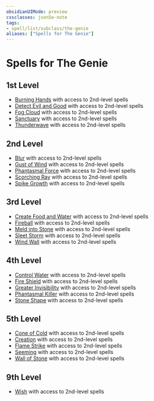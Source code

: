 ```yaml
---
obsidianUIMode: preview
cssclasses: json5e-note
tags:
- spell/list/subclass/the-genie
aliases: ["Spells for The Genie"]
---
```

# Spells for The Genie

## 1st Level

- [Burning Hands](burning-hands "PHB") with access to 2nd-level spells
- [Detect Evil and Good](detect-evil-and-good "PHB") with access to 2nd-level spells
- [Fog Cloud](fog-cloud "PHB") with access to 2nd-level spells
- [Sanctuary](sanctuary "PHB") with access to 2nd-level spells
- [Thunderwave](thunderwave "PHB") with access to 2nd-level spells

## 2nd Level

- [Blur](blur "PHB") with access to 2nd-level spells
- [Gust of Wind](gust-of-wind "PHB") with access to 2nd-level spells
- [Phantasmal Force](phantasmal-force "PHB") with access to 2nd-level spells
- [Scorching Ray](scorching-ray "PHB") with access to 2nd-level spells
- [Spike Growth](spike-growth "PHB") with access to 2nd-level spells

## 3rd Level

- [Create Food and Water](create-food-and-water "PHB") with access to 2nd-level spells
- [Fireball](fireball "PHB") with access to 2nd-level spells
- [Meld into Stone](meld-into-stone "PHB") with access to 2nd-level spells
- [Sleet Storm](sleet-storm "PHB") with access to 2nd-level spells
- [Wind Wall](wind-wall "PHB") with access to 2nd-level spells

## 4th Level

- [Control Water](control-water "PHB") with access to 2nd-level spells
- [Fire Shield](fire-shield "PHB") with access to 2nd-level spells
- [Greater Invisibility](greater-invisibility "PHB") with access to 2nd-level spells
- [Phantasmal Killer](phantasmal-killer "PHB") with access to 2nd-level spells
- [Stone Shape](stone-shape "PHB") with access to 2nd-level spells

## 5th Level

- [Cone of Cold](cone-of-cold "PHB") with access to 2nd-level spells
- [Creation](creation "PHB") with access to 2nd-level spells
- [Flame Strike](flame-strike "PHB") with access to 2nd-level spells
- [Seeming](seeming "PHB") with access to 2nd-level spells
- [Wall of Stone](wall-of-stone "PHB") with access to 2nd-level spells

## 9th Level

- [Wish](wish "PHB") with access to 2nd-level spells